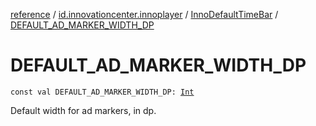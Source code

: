 [reference](../../index.md) / [id.innovationcenter.innoplayer](../index.md) / [InnoDefaultTimeBar](index.md) / [DEFAULT_AD_MARKER_WIDTH_DP](./-d-e-f-a-u-l-t_-a-d_-m-a-r-k-e-r_-w-i-d-t-h_-d-p.md)

# DEFAULT_AD_MARKER_WIDTH_DP

`const val DEFAULT_AD_MARKER_WIDTH_DP: `[`Int`](https://kotlinlang.org/api/latest/jvm/stdlib/kotlin/-int/index.html)

Default width for ad markers, in dp.

